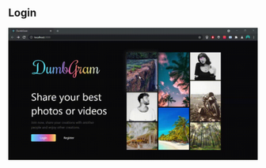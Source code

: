 ## Login

<img src="https://github.com/ideapedyudi/fe_dumpgram/blob/3.-login/src/components/asset/login.gif" style="text-align : center;" > </img>
